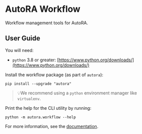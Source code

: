# AutoRA Workflow

Workflow management tools for AutoRA. 

## User Guide

You will need:

- `python` 3.8 or greater: [https://www.python.org/downloads/](https://www.python.org/downloads/)

Install the workflow package (as part of `autora`):

```shell
pip install --upgrade "autora"
```

> 💡We recommend using a `python` environment manager like `virtualenv`.

Print the help for the CLI utility by running:
```shell
python -m autora.workflow --help
```

For more information, see the
[documentation](https://autoresearch.github.io/autora/user-guide/workflow/).
